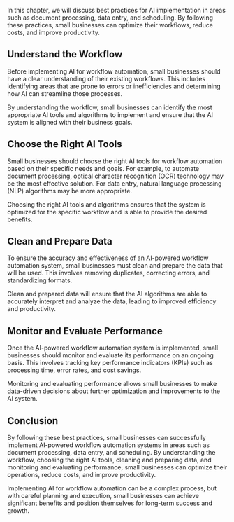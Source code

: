 
In this chapter, we will discuss best practices for AI implementation in areas such as document processing, data entry, and scheduling. By following these practices, small businesses can optimize their workflows, reduce costs, and improve productivity.

Understand the Workflow
-----------------------

Before implementing AI for workflow automation, small businesses should have a clear understanding of their existing workflows. This includes identifying areas that are prone to errors or inefficiencies and determining how AI can streamline those processes.

By understanding the workflow, small businesses can identify the most appropriate AI tools and algorithms to implement and ensure that the AI system is aligned with their business goals.

Choose the Right AI Tools
-------------------------

Small businesses should choose the right AI tools for workflow automation based on their specific needs and goals. For example, to automate document processing, optical character recognition (OCR) technology may be the most effective solution. For data entry, natural language processing (NLP) algorithms may be more appropriate.

Choosing the right AI tools and algorithms ensures that the system is optimized for the specific workflow and is able to provide the desired benefits.

Clean and Prepare Data
----------------------

To ensure the accuracy and effectiveness of an AI-powered workflow automation system, small businesses must clean and prepare the data that will be used. This involves removing duplicates, correcting errors, and standardizing formats.

Clean and prepared data will ensure that the AI algorithms are able to accurately interpret and analyze the data, leading to improved efficiency and productivity.

Monitor and Evaluate Performance
--------------------------------

Once the AI-powered workflow automation system is implemented, small businesses should monitor and evaluate its performance on an ongoing basis. This involves tracking key performance indicators (KPIs) such as processing time, error rates, and cost savings.

Monitoring and evaluating performance allows small businesses to make data-driven decisions about further optimization and improvements to the AI system.

Conclusion
----------

By following these best practices, small businesses can successfully implement AI-powered workflow automation systems in areas such as document processing, data entry, and scheduling. By understanding the workflow, choosing the right AI tools, cleaning and preparing data, and monitoring and evaluating performance, small businesses can optimize their operations, reduce costs, and improve productivity.

Implementing AI for workflow automation can be a complex process, but with careful planning and execution, small businesses can achieve significant benefits and position themselves for long-term success and growth.

